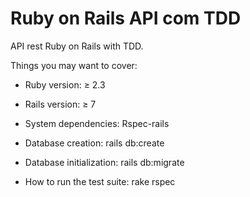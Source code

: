 # Ruby on Rails API com TDD

API rest Ruby on Rails with TDD.

Things you may want to cover:

* Ruby version:
≥ 2.3

* Rails version:
≥ 7

* System dependencies: 
Rspec-rails

* Database creation: 
rails db:create

* Database initialization: 
rails db:migrate

* How to run the test suite: 
rake rspec
